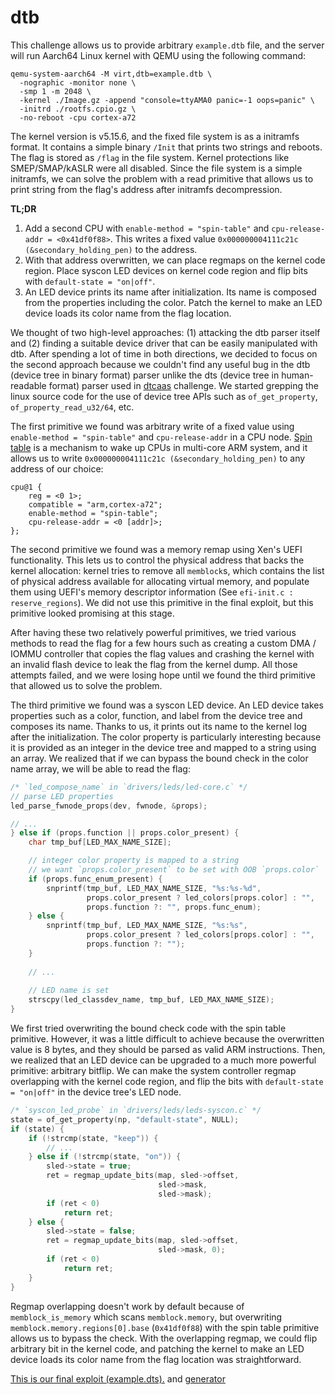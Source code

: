 # dtb

This challenge allows us to provide arbitrary `example.dtb` file, and the server will run Aarch64 Linux kernel with QEMU using the following command:

```shell
qemu-system-aarch64 -M virt,dtb=example.dtb \
  -nographic -monitor none \
  -smp 1 -m 2048 \
  -kernel ./Image.gz -append "console=ttyAMA0 panic=-1 oops=panic" \
  -initrd ./rootfs.cpio.gz \
  -no-reboot -cpu cortex-a72
```

The kernel version is v5.15.6, and the fixed file system is as a initramfs format. It contains a simple binary `/Init` that prints two strings and reboots. The flag is stored as `/flag` in the file system. Kernel protections like SMEP/SMAP/kASLR were all disabled. Since the file system is a simple initramfs, we can solve the problem with a read primitive that allows us to print string from the flag's address after initramfs decompression.

**TL;DR**

1. Add a second CPU with `enable-method = "spin-table"` and `cpu-release-addr = <0x41df0f88>`. This writes a fixed value `0x000000004111c21c (&secondary_holding_pen)` to the address.
2. With that address overwritten, we can place regmaps on the kernel code region. Place syscon LED devices on kernel code region and flip bits with `default-state = "on|off"`.
3. An LED device prints its name after initialization. Its name is composed from the properties including the color. Patch the kernel to make an LED device loads its color name from the flag location.

We thought of two high-level approaches: (1) attacking the dtb parser itself and (2) finding a suitable device driver that can be easily manipulated with dtb. After spending a lot of time in both directions, we decided to focus on the second approach because we couldn't find any useful bug in the dtb (device tree in binary format) parser unlike the dts (device tree in human-readable format) parser used in [dtcaas](../../dtcaas) challenge. We started grepping the linux source code for the use of device tree APIs such as `of_get_property`, `of_property_read_u32/64`, etc.

The first primitive we found was arbitrary write of a fixed value using `enable-method = "spin-table"` and `cpu-release-addr` in a CPU node. [Spin table](https://tc.gts3.org/cs3210/2020/spring/lab/lab5.html#subphase-a-waking-up-other-cores) is a mechanism to wake up CPUs in multi-core ARM system, and it allows us to write `0x000000004111c21c (&secondary_holding_pen)` to any address of our choice:

```
cpu@1 {
    reg = <0 1>;
    compatible = "arm,cortex-a72";
    enable-method = "spin-table";
    cpu-release-addr = <0 [addr]>;
};
```

The second primitive we found was a memory remap using Xen's UEFI functionality. This lets us to control the physical address that backs the kernel allocation: kernel tries to remove all `memblock`s, which contains the list of physical address available for allocating virtual memory, and populate them using UEFI's memory descriptor information (See `efi-init.c : reserve_regions`). We did not use this primitive in the final exploit, but this primitive looked promising at this stage.

After having these two relatively powerful primitives, we tried various methods to read the flag for a few hours such as creating a custom DMA / IOMMU controller that copies the flag values and crashing the kernel with an invalid flash device to leak the flag from the kernel dump. All those attempts failed, and we were losing hope until we found the third primitive that allowed us to solve the problem.

The third primitive we found was a syscon LED device. An LED device takes properties such as a color, function, and label from the device tree and composes its name. Thanks to us, it prints out its name to the kernel log after the initialization. The color property is particularly interesting because it is provided as an integer in the device tree and mapped to a string using an array. We realized that if we can bypass the bound check in the color name array, we will be able to read the flag:

```c
/* `led_compose_name` in `drivers/leds/led-core.c` */
// parse LED properties
led_parse_fwnode_props(dev, fwnode, &props);

// ...
} else if (props.function || props.color_present) {
    char tmp_buf[LED_MAX_NAME_SIZE];

    // integer color property is mapped to a string
    // we want `props.color_present` to be set with OOB `props.color`
    if (props.func_enum_present) {
        snprintf(tmp_buf, LED_MAX_NAME_SIZE, "%s:%s-%d",
                 props.color_present ? led_colors[props.color] : "",
                 props.function ?: "", props.func_enum);
    } else {
        snprintf(tmp_buf, LED_MAX_NAME_SIZE, "%s:%s",
                 props.color_present ? led_colors[props.color] : "",
                 props.function ?: "");
    }
    
    // ...
    
    // LED name is set
    strscpy(led_classdev_name, tmp_buf, LED_MAX_NAME_SIZE);
}
```

We first tried overwriting the bound check code with the spin table primitive. However, it was a little difficult to achieve because the overwritten value is 8 bytes, and they should be parsed as valid ARM instructions. Then, we realized that an LED device can be upgraded to a much more powerful primitive: arbitrary bitflip. We can make the system controller regmap overlapping with the kernel code region, and flip the bits with `default-state = "on|off"` in the device tree's LED node.

```c
/* `syscon_led_probe` in `drivers/leds/leds-syscon.c` */
state = of_get_property(np, "default-state", NULL);
if (state) {
    if (!strcmp(state, "keep")) {
        // ...
    } else if (!strcmp(state, "on")) {
        sled->state = true;
        ret = regmap_update_bits(map, sled->offset,
                                 sled->mask,
                                 sled->mask);
        if (ret < 0)
            return ret;
    } else {
        sled->state = false;
        ret = regmap_update_bits(map, sled->offset,
                                 sled->mask, 0);
        if (ret < 0)
            return ret;
    }
}
```

Regmap overlapping doesn't work by default because of `memblock_is_memory` which scans `memblock.memory`, but overwriting `memblock.memory.regions[0].base` (`0x41df0f88`) with the spin table primitive allows us to bypass the check. With the overlapping regmap, we could flip arbitrary bit in the kernel code, and patching the kernel to make an LED device loads its color name from the flag location was straightforward.

[This is our final exploit (example.dts).](./example.dts) and [generator](./xor-patcher.py)